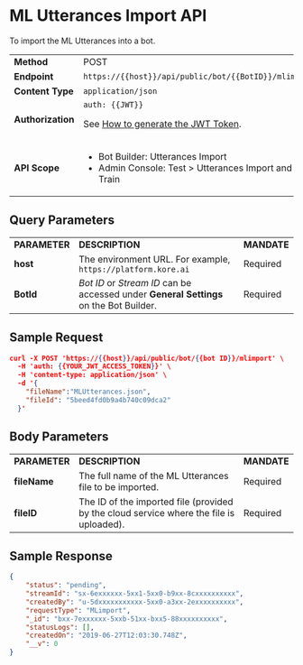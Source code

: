 
# ML Utterances Import API

To import the ML Utterances into a bot.


<table>
  <tr>
   <td><strong>Method</strong>
   </td>
   <td>POST
   </td>
  </tr>
  <tr>
   <td><strong>Endpoint</strong>
   </td>
   <td><code>https://{{host}}/api/public/bot/{{BotID}}/mlimport</code>
   </td>
  </tr>
  <tr>
   <td><strong>Content Type</strong>
   </td>
   <td><code>application/json</code>
   </td>
  </tr>
  <tr>
   <td><strong>Authorization</strong>
   </td>
   <td><code>auth: {{JWT}}</code>
<p>
See <a href="../api-introduction/#generating-the-jwt-token">How to generate the JWT Token</a>.
   </td>
  </tr>
  <tr>
   <td><strong>API Scope</strong>
   </td>
   <td>
<ul>

<li>Bot Builder: Utterances Import

<li>Admin Console: Test > Utterances Import and Train
</li>
</ul>
   </td>
  </tr>
</table>

## Query Parameters

<table>
  <tr>
   <td><strong>PARAMETER</strong>
   </td>
   <td><strong>DESCRIPTION</strong>
   </td>
   <td><strong>MANDATE</strong>
   </td>
  </tr>
  <tr>
   <td><strong>host</strong>
   </td>
   <td>The environment URL. For example, <code>https://platform.kore.ai</code>
   </td>
   <td>Required
   </td>
  </tr>
  <tr>
   <td><strong>BotId</strong>
   </td>
   <td><em>Bot ID</em> or <em>Stream ID</em> can be accessed under <strong>General Settings</strong> on the Bot Builder.
   </td>
   <td>Required
   </td>
  </tr>
</table>

## Sample Request


```json
curl -X POST 'https://{{host}}/api/public/bot/{{bot ID}}/mlimport' \
  -H 'auth: {{YOUR_JWT_ACCESS_TOKEN}}' \
  -H 'content-type: application/json' \
  -d '{
    "fileName":"MLUtterances.json",
    "fileId": "5beed4fd0b9a4b740c09dca2"
  }'
```

## Body Parameters

<table>
  <tr>
   <td><strong>PARAMETER</strong>
   </td>
   <td><strong>DESCRIPTION</strong>
   </td>
   <td><strong>MANDATE</strong>
   </td>
  </tr>
  <tr>
   <td><strong>fileName</strong>
   </td>
   <td>The full name of the ML Utterances file to be imported.
   </td>
   <td>Required
   </td>
  </tr>
  <tr>
   <td><strong>fileID</strong>
   </td>
   <td>The ID of the imported file (provided by the cloud service where the file is uploaded).
   </td>
   <td>Required
   </td>
  </tr>
</table>

## Sample Response

```json
{
    "status": "pending",
    "streamId": "sx-6exxxxxx-5xx1-5xx0-b9xx-8cxxxxxxxxxx",
    "createdBy": "u-5dxxxxxxxxxxx-5xx0-a3xx-2exxxxxxxxxx",
    "requestType": "MLimport",
    "_id": "bxx-7exxxxxx-5xxb-51xx-bxx5-88xxxxxxxxxx",
    "statusLogs": [],
    "createdOn": "2019-06-27T12:03:30.748Z",
    "__v": 0
}
```
